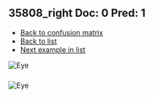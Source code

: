 ## 35808_right Doc: 0 Pred: 1
- [Back to confusion matrix](https://github.com/juliandewit/kaggle_retinopathy/blob/master/matrix.md)
- [Back to list](https://github.com/juliandewit/kaggle_retinopathy/blob/master/lists/01/list.md)
- [Next example in list](https://github.com/juliandewit/kaggle_retinopathy/blob/master/lists/01/35/35858_right.md)

![Eye](https://retinopaty.blob.core.windows.net/size1024/35808_right_0.jpeg)

### 

![Eye]()
